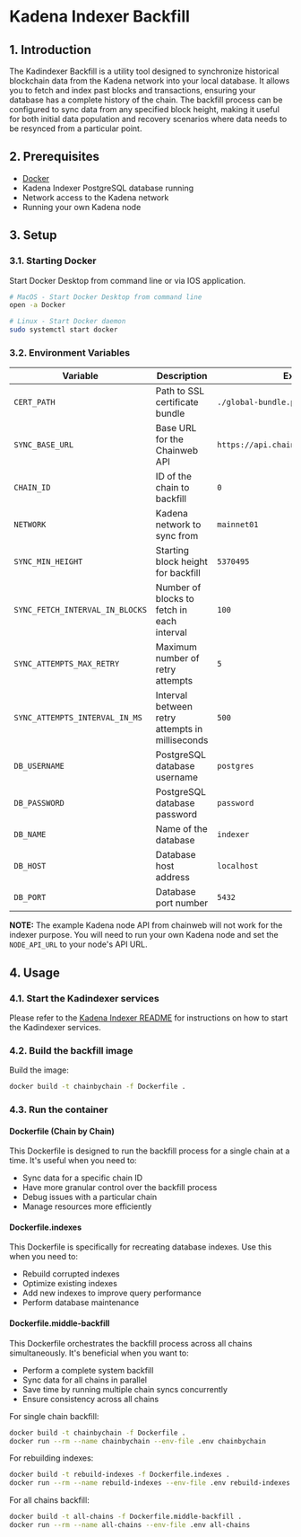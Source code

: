 # Kadena Indexer Backfill

## 1. Introduction

The Kadindexer Backfill is a utility tool designed to synchronize historical blockchain data from the Kadena network into your local database. It allows you to fetch and index past blocks and transactions, ensuring your database has a complete history of the chain. The backfill process can be configured to sync data from any specified block height, making it useful for both initial data population and recovery scenarios where data needs to be resynced from a particular point.

## 2. Prerequisites

- [Docker](https://www.docker.com/)
- Kadena Indexer PostgreSQL database running
- Network access to the Kadena network
- Running your own Kadena node

## 3. Setup

### 3.1. Starting Docker
Start Docker Desktop from command line or via IOS application.

```bash
# MacOS - Start Docker Desktop from command line
open -a Docker

# Linux - Start Docker daemon
sudo systemctl start docker
```

### 3.2. Environment Variables

| Variable | Description | Example |
|----------|-------------|---------|
| `CERT_PATH` | Path to SSL certificate bundle | `./global-bundle.pem` |
| `SYNC_BASE_URL` | Base URL for the Chainweb API | `https://api.chainweb.com/chainweb/0.0` |
| `CHAIN_ID` | ID of the chain to backfill | `0` |
| `NETWORK` | Kadena network to sync from | `mainnet01` |
| `SYNC_MIN_HEIGHT` | Starting block height for backfill | `5370495` |
| `SYNC_FETCH_INTERVAL_IN_BLOCKS` | Number of blocks to fetch in each interval | `100` |
| `SYNC_ATTEMPTS_MAX_RETRY` | Maximum number of retry attempts | `5` |
| `SYNC_ATTEMPTS_INTERVAL_IN_MS` | Interval between retry attempts in milliseconds | `500` |
| `DB_USERNAME` | PostgreSQL database username | `postgres` |
| `DB_PASSWORD` | PostgreSQL database password | `password` |
| `DB_NAME` | Name of the database | `indexer` |
| `DB_HOST` | Database host address | `localhost` |
| `DB_PORT` | Database port number | `5432` |

**NOTE:** The example Kadena node API from chainweb will not work for the indexer purpose. You will need to run your own Kadena node and set the `NODE_API_URL` to your node's API URL.

## 4. Usage

### 4.1. Start the Kadindexer services

Please refer to the [Kadena Indexer README](../indexer/README.md) for instructions on how to start the Kadindexer services.

### 4.2. Build the backfill image

Build the image:
```bash
docker build -t chainbychain -f Dockerfile .
```

### 4.3. Run the container

#### Dockerfile (Chain by Chain)
This Dockerfile is designed to run the backfill process for a single chain at a time. It's useful when you need to:
- Sync data for a specific chain ID
- Have more granular control over the backfill process
- Debug issues with a particular chain
- Manage resources more efficiently

#### Dockerfile.indexes
This Dockerfile is specifically for recreating database indexes. Use this when you need to:
- Rebuild corrupted indexes
- Optimize existing indexes
- Add new indexes to improve query performance
- Perform database maintenance

#### Dockerfile.middle-backfill
This Dockerfile orchestrates the backfill process across all chains simultaneously. It's beneficial when you want to:
- Perform a complete system backfill
- Sync data for all chains in parallel
- Save time by running multiple chain syncs concurrently
- Ensure consistency across all chains

For single chain backfill:
```bash
docker build -t chainbychain -f Dockerfile .
docker run --rm --name chainbychain --env-file .env chainbychain
```

For rebuilding indexes:
```bash
docker build -t rebuild-indexes -f Dockerfile.indexes .
docker run --rm --name rebuild-indexes --env-file .env rebuild-indexes
```

For all chains backfill:
```bash
docker build -t all-chains -f Dockerfile.middle-backfill .
docker run --rm --name all-chains --env-file .env all-chains
```